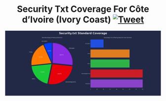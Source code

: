 <h1 align="center">Security Txt Coverage For Côte d’Ivoire (Ivory Coast) <a href="#"><img src="https://img.shields.io/badge/Tweet--lightgrey?logo=twitter&style=social" alt="Tweet" height="20"/></a></h1>
<img src=results.png>
